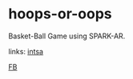 # hoops-or-oops
Basket-Ball Game using SPARK-AR. 


links:
[intsa](https://www.instagram.com/ar/873739833293055/)

[FB](https://www.facebook.com/fbcameraeffects/tryit/873739833293055/)
